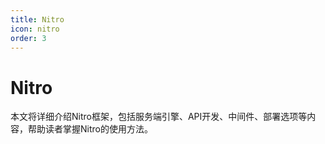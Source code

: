 ```yaml
---
title: Nitro
icon: nitro
order: 3
---
```


# Nitro

本文将详细介绍Nitro框架，包括服务端引擎、API开发、中间件、部署选项等内容，帮助读者掌握Nitro的使用方法。
